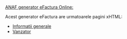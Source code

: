 [ANAF generator eFactura Online:](https://www.anaf.ro/CompletareFactura/faces/factura/informatiigenerale.xhtml)

Acest generator eFactura are urmatoarele pagini xHTML:

- [Informatii generale](https://www.anaf.ro/CompletareFactura/faces/factura/informatiigenerale.xhtml)
- [Vanzator](https://www.anaf.ro/CompletareFactura/faces/factura/vanzator.xhtml)
